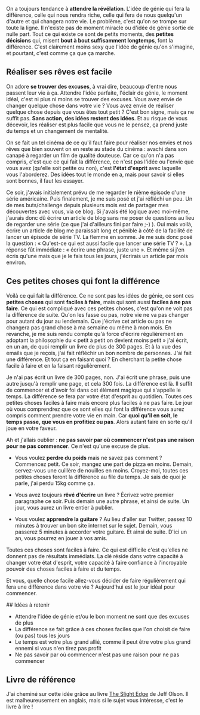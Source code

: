 <!-- 
.. title: Le petit plus qui fait la différence
.. slug: le-petit-plus-qui-fait-la-difference
.. date: 2013-12-26 15:08:25+01:00
.. tags: Développement personnel, Productivité
.. category: 
.. link: 
.. description: 
.. type: text
-->

On a toujours tendance à __attendre la révélation__. L'idée de génie qui fera la différence, celle qui nous rendra riche, celle qui fera de nous quelqu'un d'autre et qui changera notre vie. Le problème, c'est qu'on se trompe sur toute la ligne. Il n'existe pas de moment miracle ou d'idée de génie sortie de nulle part. Tout ce qui existe ce sont de petits moments, des __petites décisions__ qui, misent __bout à bout suffisamment longtemps__, font la différence. C'est clairement moins sexy que l'idée de génie qu'on s'imagine, et pourtant, c'est comme ça que ça marche.
<!-- TEASER_END -->
## Réaliser ses rêves est facile

On adore __se trouver des excuses__, à vrai dire, beaucoup d'entre nous passent leur vie à ça. Attendre l'idée parfaite, l'éclair de génie, le moment idéal, c'est ni plus ni moins se trouver des excuses. Vous avez envie de changer quelque chose dans votre vie ? Vous avez envie de réaliser quelque chose depuis que vous êtes tout petit ? C'est bon signe, mais ça ne suffit pas. __Sans action, des idées restent des idées__. Et au risque de vous décevoir, les réaliser est plus facile que vous ne le pensez, ça prend juste du temps et un changement de mentalité.

On se fait un tel cinéma de ce qu'il faut faire pour réaliser nos envies et nos rêves que bien souvent on en reste au stade du cinéma : avachi dans son canapé à regarder un film de qualité douteuse. Car ce qu'on n'a pas compris, c'est que ce qui fait la différence, ce n'est pas l'idée ou l'envie que vous avez (qu'elle soit petite ou non), c'est __l'état d'esprit__ avec laquelle vous l'aborderez. Des idées tout le monde en a, mais pour savoir si elles sont bonnes, il faut les essayer.

Ce soir, j'avais initialement prévu de me regarder le nième épisode d'une série américaine. Puis finalement, je me suis posé et j'ai réfléchi un peu. Un de mes buts/challenge depuis plusieurs mois est de partager mes découvertes avec vous, via ce blog. Si j'avais été logique avec moi-même, j'aurais donc dû écrire un article de blog sans me poser de questions au lieu de regarder une série (ce que j'ai d'ailleurs fini par faire ;-) ). Oui mais voilà, écrire un article de blog me paraissait long et pénible à côté de la facilité de lancer un épisode de série TV. La flemme en somme. Je me suis donc posé la question : « Qu'est-ce qui est aussi facile que lancer une série TV ? ». La réponse fût immédiate : « écrire une phrase, juste une ». Et même si j'en écris qu'une mais que je le fais tous les jours, j'écrirais un article par mois environ.

## Ces petites choses qui font la différence

Voilà ce qui fait la différence. Ce ne sont pas les idées de génie, ce sont ces __petites choses__ qui sont __faciles à faire__, mais qui sont aussi __faciles à ne pas faire__. Ce qui est compliqué avec ces petites choses, c'est qu'on ne voit pas la différence de suite. Qu'on les fasse ou pas, notre vie ne va pas changer pour autant du jour au lendemain. Que j'écrive cet article ou pas ne changera pas grand chose à ma semaine ou même à mon mois. En revanche, je me suis rendu compte qu'à force d'écrire régulièrement en adoptant la philosophie du « petit à petit on devient moins petit » j'ai écrit, en un an, de quoi remplir un livre de plus de 300 pages. Et à la vue des emails que je reçois, j'ai fait réfléchir un bon nombre de personnes. J'ai fait une différence. Et tout ça en faisant quoi ? En cherchant la petite chose facile à faire et en la faisant régulièrement.

Je n'ai pas écrit un livre de 300 pages, non. J'ai écrit une phrase, puis une autre jusqu'à remplir une page, et cela 300 fois. La différence est là. Il suffit de commencer et d'avoir foi dans cet élément magique qui s'appelle le temps. La différence se fera par votre état d'esprit au quotidien. Toutes ces petites choses faciles à faire mais encore plus faciles à ne pas faire. Le jour où vous comprendrez que ce sont elles qui font la différence vous aurez compris comment prendre votre vie en main. Car __quoi qu'il en soit, le temps passe, que vous en profitiez ou pas__. Alors autant faire en sorte qu'il joue en votre faveur.

Ah et j'allais oublier : __ne pas savoir par où commencer n'est pas une raison pour ne pas commencer__. Ce n'est qu'une excuse de plus.

- Vous voulez __perdre du poids__ mais ne savez pas comment ? Commencez petit. Ce soir, mangez une part de pizza en moins. Demain, servez-vous une cuillère de nouilles en moins. Croyez-moi, toutes ces petites choses feront la différence au file du temps. Je sais de quoi je parle, j'ai perdu 15kg comme ça.

- Vous avez toujours __rêvé d'écrire__ un livre ? Écrivez votre premier paragraphe ce soir. Puis demain une autre phrase, et ainsi de suite. Un jour, vous aurez un livre entier à publier.

- Vous voulez __apprendre la guitare__ ? Au lieu d'aller sur Twitter, passez 10 minutes à trouver un bon site internet sur le sujet. Demain, vous passerez 5 minutes à accorder votre guitare. Et ainsi de suite. D'ici un an, vous pourrez en jouer à vos amis.

Toutes ces choses sont faciles à faire. Ce qui est difficile c'est qu'elles ne donnent pas de résultats immédiats. La clé réside dans votre capacité à changer votre état d'esprit, votre capacité à faire confiance à l'incroyable pouvoir des choses faciles à faire et du temps.

Et vous, quelle chose facile allez-vous décider de faire régulièrement qui fera une différence dans votre vie ? Aujourd'hui est le jour idéal pour commencer.


## Idées à retenir

- Attendre l'idée de génie et/ou le bon moment ne sont que des excuses de plus
- La différence se fait grâce à ces choses faciles que l'on choisit de faire (ou pas) tous les jours
- Le temps est votre plus grand allié, comme il peut être votre plus grand ennemi si vous n'en tirez pas profit
- Ne pas savoir par où commencer n'est pas une raison pour ne pas commencer

## Livre de référence

J'ai cheminé sur cette idée grâce au livre [The Slight Edge](http://www.amazon.fr/gp/product/1626340463/ref=as_li_qf_sp_asin_il_tl?ie=UTF8&amp;camp=1642&amp;creative=6746&amp;creativeASIN=1626340463&amp;linkCode=as2&amp;tag=vincjous-21) de Jeff Olson. Il est malheureusement en anglais, mais si le sujet vous intéresse, c'est le livre à lire !

